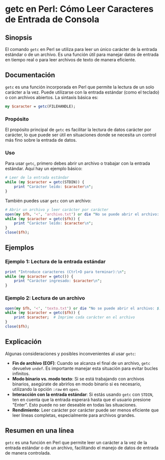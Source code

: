 <!--
Meta Description: # getc en Perl: Cómo Leer Caracteres de Entrada de Consola ## Sinopsis El comando `getc` en Perl se utiliza para leer un único carácter de la entrada ...
Meta Keywords: getc, carácter, entrada, archivo, perl
-->

# getc en Perl: Cómo Leer Caracteres de Entrada de Consola

## Sinopsis
El comando `getc` en Perl se utiliza para leer un único carácter de la entrada estándar o de un archivo. Es una función útil para manejar datos de entrada en tiempo real o para leer archivos de texto de manera eficiente.

## Documentación
`getc` es una función incorporada en Perl que permite la lectura de un solo carácter a la vez. Puede utilizarse con la entrada estándar (como el teclado) o con archivos abiertos. La sintaxis básica es:

```perl
my $caracter = getc(FILEHANDLE);
```

### Propósito
El propósito principal de `getc` es facilitar la lectura de datos carácter por carácter, lo que puede ser útil en situaciones donde se necesita un control más fino sobre la entrada de datos.

### Uso
Para usar `getc`, primero debes abrir un archivo o trabajar con la entrada estándar. Aquí hay un ejemplo básico:

```perl
# Leer de la entrada estándar
while (my $caracter = getc(STDIN)) {
    print "Carácter leído: $caracter\n";
}
```

También puedes usar `getc` con un archivo:

```perl
# Abrir un archivo y leer carácter por carácter
open(my $fh, '<', 'archivo.txt') or die "No se puede abrir el archivo: $!";
while (my $caracter = getc($fh)) {
    print "Carácter leído: $caracter\n";
}
close($fh);
```

## Ejemplos
### Ejemplo 1: Lectura de la entrada estándar
```perl
print "Introduce caracteres (Ctrl+D para terminar):\n";
while (my $caracter = getc()) {
    print "Carácter ingresado: $caracter\n";
}
```

### Ejemplo 2: Lectura de un archivo
```perl
open(my $fh, '<', 'texto.txt') or die "No se puede abrir el archivo: $!";
while (my $caracter = getc($fh)) {
    print $caracter;  # Imprime cada carácter en el archivo
}
close($fh);
```

## Explicación
Algunas consideraciones y posibles inconvenientes al usar `getc`:

- **Fin de archivo (EOF)**: Cuando se alcanza el final de un archivo, `getc` devuelve `undef`. Es importante manejar esta situación para evitar bucles infinitos.
- **Modo binario vs. modo texto**: Si se está trabajando con archivos binarios, asegúrate de abrirlos en modo binario si es necesario, utilizando la opción `:raw` en `open`.
- **Interacción con la entrada estándar**: Si estás usando `getc` con `STDIN`, ten en cuenta que la entrada esperará hasta que el usuario presione "Enter". Esto puede no ser deseable en todas las situaciones.
- **Rendimiento**: Leer carácter por carácter puede ser menos eficiente que leer líneas completas, especialmente para archivos grandes.

## Resumen en una línea
`getc` es una función en Perl que permite leer un carácter a la vez de la entrada estándar o de un archivo, facilitando el manejo de datos de entrada de manera controlada.